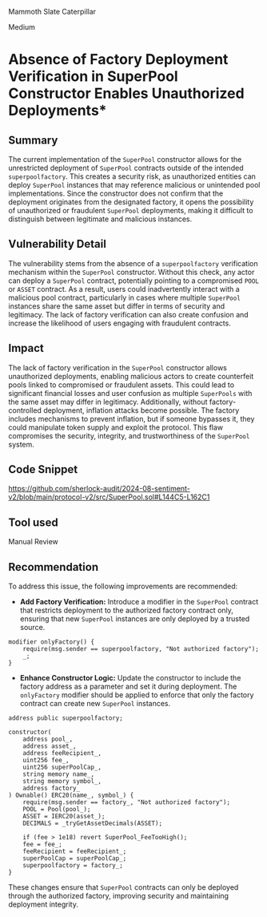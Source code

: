 Mammoth Slate Caterpillar

Medium

# Absence of Factory Deployment Verification in SuperPool Constructor Enables Unauthorized Deployments*

## Summary
The current implementation of the `SuperPool` constructor allows for the unrestricted deployment of `SuperPool` contracts outside of the intended `superpoolfactory`. This creates a security risk, as unauthorized entities can deploy `SuperPool` instances that may reference malicious or unintended pool implementations. Since the constructor does not confirm that the deployment originates from the designated factory, it opens the possibility of unauthorized or fraudulent `SuperPool` deployments, making it difficult to distinguish between legitimate and malicious instances.

## Vulnerability Detail
The vulnerability stems from the absence of a `superpoolfactory` verification mechanism within the `SuperPool` constructor. Without this check, any actor can deploy a `SuperPool` contract, potentially pointing to a compromised `POOL` or `ASSET` contract. As a result, users could inadvertently interact with a malicious pool contract, particularly in cases where multiple `SuperPool` instances share the same asset but differ in terms of security and legitimacy. The lack of factory verification can also create confusion and increase the likelihood of users engaging with fraudulent contracts.

## Impact
The lack of factory verification in the `SuperPool` constructor allows unauthorized deployments, enabling malicious actors to create counterfeit pools linked to compromised or fraudulent assets. This could lead to significant financial losses and user confusion as multiple `SuperPools` with the same asset may differ in legitimacy. Additionally, without factory-controlled deployment, inflation attacks become possible. The factory includes mechanisms to prevent inflation, but if someone bypasses it, they could manipulate token supply and exploit the protocol. This flaw compromises the security, integrity, and trustworthiness of the `SuperPool` system.
## Code Snippet
https://github.com/sherlock-audit/2024-08-sentiment-v2/blob/main/protocol-v2/src/SuperPool.sol#L144C5-L162C1
## Tool used

Manual Review

## Recommendation
To address this issue, the following improvements are recommended:

- **Add Factory Verification:** Introduce a modifier in the `SuperPool` contract that restricts deployment to the authorized factory contract only, ensuring that new `SuperPool` instances are only deployed by a trusted source.

```solidity
modifier onlyFactory() {
    require(msg.sender == superpoolfactory, "Not authorized factory");
    _;
}
```

- **Enhance Constructor Logic:** Update the constructor to include the factory address as a parameter and set it during deployment. The `onlyFactory` modifier should be applied to enforce that only the factory contract can create new `SuperPool` instances.

```solidity
address public superpoolfactory;

constructor(
    address pool_,
    address asset_,
    address feeRecipient_,
    uint256 fee_,
    uint256 superPoolCap_,
    string memory name_,
    string memory symbol_,
    address factory_
) Ownable() ERC20(name_, symbol_) {
    require(msg.sender == factory_, "Not authorized factory");
    POOL = Pool(pool_);
    ASSET = IERC20(asset_);
    DECIMALS = _tryGetAssetDecimals(ASSET);

    if (fee > 1e18) revert SuperPool_FeeTooHigh();
    fee = fee_;
    feeRecipient = feeRecipient_;
    superPoolCap = superPoolCap_;
    superpoolfactory = factory_;
}
```

These changes ensure that `SuperPool` contracts can only be deployed through the authorized factory, improving security and maintaining deployment integrity.
